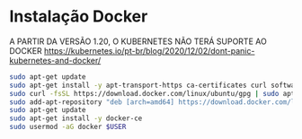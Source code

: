 
# Instalação Docker

A PARTIR DA VERSÃO 1.20, O KUBERNETES NÃO TERÁ SUPORTE AO DOCKER
https://kubernetes.io/pt-br/blog/2020/12/02/dont-panic-kubernetes-and-docker/


```bash
sudo apt-get update
sudo apt-get install -y apt-transport-https ca-certificates curl software-properties-common
sudo curl -fsSL https://download.docker.com/linux/ubuntu/gpg | sudo apt-key add -
sudo add-apt-repository "deb [arch=amd64] https://download.docker.com/linux/ubuntu focal stable"
sudo apt-get update
sudo apt-get install -y docker-ce
sudo usermod -aG docker $USER
```
